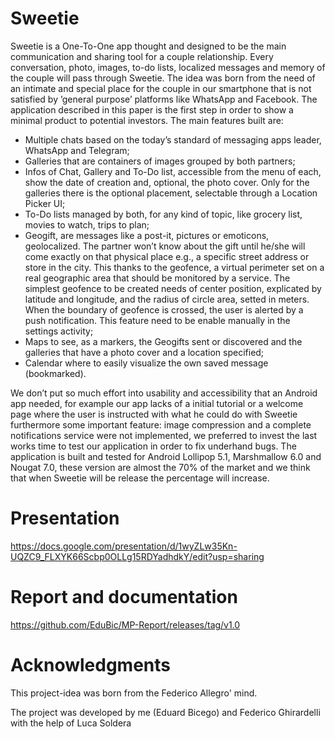 # Sweetie
Sweetie is a One-To-One app thought and designed to be the main 
communication and sharing tool for a couple relationship. 
Every conversation, photo, images, to-do lists, localized
messages and memory of the couple will pass through Sweetie.
The idea was born from the need of an intimate and special
place for the couple in our smartphone that is not satisfied by
’general purpose’ platforms like WhatsApp and Facebook.
The application described in this paper is the first step in
order to show a minimal product to potential investors. The
main features built are:
- Multiple chats based on the today’s standard of messaging
apps leader, WhatsApp and Telegram;
- Galleries that are containers of images grouped by both
partners;
- Infos of Chat, Gallery and To-Do list, accessible from the
menu of each, show the date of creation and, optional, the
photo cover. Only for the galleries there is the optional
placement, selectable through a Location Picker UI;
- To-Do lists managed by both, for any kind of topic, like
grocery list, movies to watch, trips to plan;
- Geogift, are messages like a post-it, pictures or emoticons, 
geolocalized. The partner won’t know about the gift
until he/she will come exactly on that physical place e.g.,
a specific street address or store in the city. This thanks to
the geofence, a virtual perimeter set on a real geographic
area that should be monitored by a service. The simplest
geofence to be created needs of center position, explicated
by latitude and longitude, and the radius of circle area,
setted in meters. When the boundary of geofence is
crossed, the user is alerted by a push notification. This
feature need to be enable manually in the settings activity;
- Maps to see, as a markers, the Geogifts sent or discovered
and the galleries that have a photo cover and a location
specified;
- Calendar where to easily visualize the own saved message
(bookmarked).

We don’t put so much effort into usability and accessibility
that an Android app needed, for example our app lacks
of a initial tutorial or a welcome page where the user is
instructed with what he could do with Sweetie furthermore
some important feature: image compression and a complete
notifications service were not implemented, we preferred to
invest the last works time to test our application in order to
fix underhand bugs. The application is built and tested for
Android Lollipop 5.1, Marshmallow 6.0 and Nougat 7.0, these
version are almost the 70% of the market and we think that
when Sweetie will be release the percentage will increase.


# Presentation

https://docs.google.com/presentation/d/1wyZLw35Kn-UQZC9_FLXYK66Scbp0OLLg15RDYadhdkY/edit?usp=sharing

# Report and documentation

https://github.com/EduBic/MP-Report/releases/tag/v1.0


# Acknowledgments
This project-idea was born from the Federico Allegro' mind.

The project was developed by me (Eduard Bicego) and Federico Ghirardelli with the help of Luca Soldera
